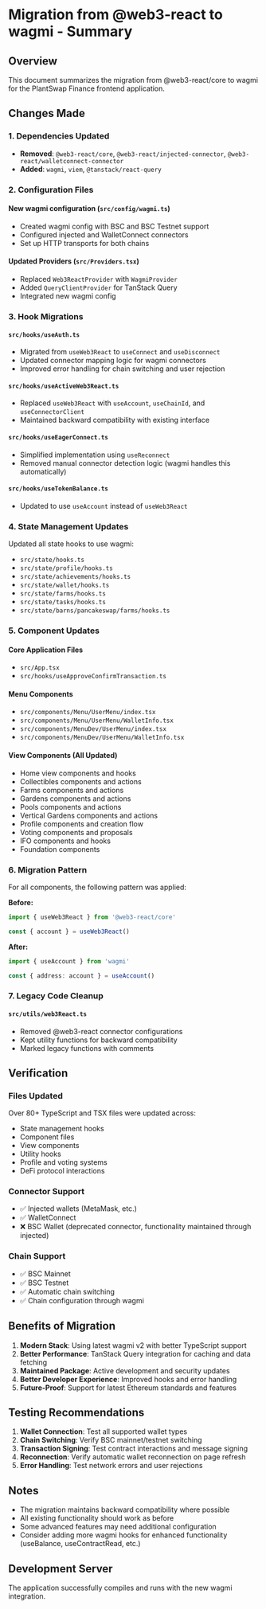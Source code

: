 # Migration from @web3-react to wagmi - Summary

## Overview
This document summarizes the migration from @web3-react/core to wagmi for the PlantSwap Finance frontend application.

## Changes Made

### 1. Dependencies Updated
- **Removed**: `@web3-react/core`, `@web3-react/injected-connector`, `@web3-react/walletconnect-connector`
- **Added**: `wagmi`, `viem`, `@tanstack/react-query`

### 2. Configuration Files

#### New wagmi configuration (`src/config/wagmi.ts`)
- Created wagmi config with BSC and BSC Testnet support
- Configured injected and WalletConnect connectors
- Set up HTTP transports for both chains

#### Updated Providers (`src/Providers.tsx`)
- Replaced `Web3ReactProvider` with `WagmiProvider`
- Added `QueryClientProvider` for TanStack Query
- Integrated new wagmi config

### 3. Hook Migrations

#### `src/hooks/useAuth.ts`
- Migrated from `useWeb3React` to `useConnect` and `useDisconnect`
- Updated connector mapping logic for wagmi connectors
- Improved error handling for chain switching and user rejection

#### `src/hooks/useActiveWeb3React.ts`
- Replaced `useWeb3React` with `useAccount`, `useChainId`, and `useConnectorClient`
- Maintained backward compatibility with existing interface

#### `src/hooks/useEagerConnect.ts`
- Simplified implementation using `useReconnect`
- Removed manual connector detection logic (wagmi handles this automatically)

#### `src/hooks/useTokenBalance.ts`
- Updated to use `useAccount` instead of `useWeb3React`

### 4. State Management Updates

Updated all state hooks to use wagmi:
- `src/state/hooks.ts`
- `src/state/profile/hooks.ts`
- `src/state/achievements/hooks.ts`
- `src/state/wallet/hooks.ts`
- `src/state/farms/hooks.ts`
- `src/state/tasks/hooks.ts`
- `src/state/barns/pancakeswap/farms/hooks.ts`

### 5. Component Updates

#### Core Application Files
- `src/App.tsx`
- `src/hooks/useApproveConfirmTransaction.ts`

#### Menu Components
- `src/components/Menu/UserMenu/index.tsx`
- `src/components/Menu/UserMenu/WalletInfo.tsx`
- `src/components/MenuDev/UserMenu/index.tsx`
- `src/components/MenuDev/UserMenu/WalletInfo.tsx`

#### View Components (All Updated)
- Home view components and hooks
- Collectibles components and actions
- Farms components and actions
- Gardens components and actions
- Pools components and actions
- Vertical Gardens components and actions
- Profile components and creation flow
- Voting components and proposals
- IFO components and hooks
- Foundation components

### 6. Migration Pattern

For all components, the following pattern was applied:

**Before:**
```typescript
import { useWeb3React } from '@web3-react/core'

const { account } = useWeb3React()
```

**After:**
```typescript
import { useAccount } from 'wagmi'

const { address: account } = useAccount()
```

### 7. Legacy Code Cleanup

#### `src/utils/web3React.ts`
- Removed @web3-react connector configurations
- Kept utility functions for backward compatibility
- Marked legacy functions with comments

## Verification

### Files Updated
Over 80+ TypeScript and TSX files were updated across:
- State management hooks
- Component files
- View components
- Utility hooks
- Profile and voting systems
- DeFi protocol interactions

### Connector Support
- ✅ Injected wallets (MetaMask, etc.)
- ✅ WalletConnect
- ❌ BSC Wallet (deprecated connector, functionality maintained through injected)

### Chain Support
- ✅ BSC Mainnet
- ✅ BSC Testnet
- ✅ Automatic chain switching
- ✅ Chain configuration through wagmi

## Benefits of Migration

1. **Modern Stack**: Using latest wagmi v2 with better TypeScript support
2. **Better Performance**: TanStack Query integration for caching and data fetching
3. **Maintained Package**: Active development and security updates
4. **Better Developer Experience**: Improved hooks and error handling
5. **Future-Proof**: Support for latest Ethereum standards and features

## Testing Recommendations

1. **Wallet Connection**: Test all supported wallet types
2. **Chain Switching**: Verify BSC mainnet/testnet switching
3. **Transaction Signing**: Test contract interactions and message signing
4. **Reconnection**: Verify automatic wallet reconnection on page refresh
5. **Error Handling**: Test network errors and user rejections

## Notes

- The migration maintains backward compatibility where possible
- All existing functionality should work as before
- Some advanced features may need additional configuration
- Consider adding more wagmi hooks for enhanced functionality (useBalance, useContractRead, etc.)

## Development Server

The application successfully compiles and runs with the new wagmi integration.